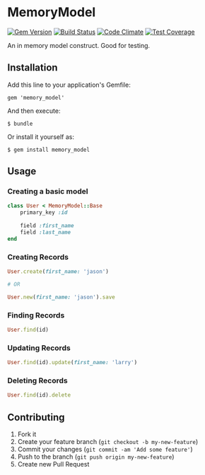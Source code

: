 # MemoryModel

[![Gem Version](https://badge.fury.io/rb/memory_model.svg)](https://badge.fury.io/rb/jsonapionify)
[![Build Status](https://travis-ci.org/jwaldrip/memory_model.svg?branch=master)](https://travis-ci.org/brandfolder/jsonapionify)
[![Code Climate](https://codeclimate.com/github/jwaldrip/memory_model/badges/gpa.svg)](https://codeclimate.com/github/jwaldrip/memory_model)
[![Test Coverage](https://codeclimate.com/github/jwaldrip/memory_model/badges/coverage.svg)](https://codeclimate.com/github/jwaldrip/memory_model/coverage)

An in memory model construct. Good for testing.

## Installation

Add this line to your application's Gemfile:

    gem 'memory_model'

And then execute:

    $ bundle

Or install it yourself as:

    $ gem install memory_model

## Usage

### Creating a basic model

```ruby
class User < MemoryModel::Base
    primary_key :id
    
    field :first_name
    field :last_name
end
```

### Creating Records

```ruby
User.create(first_name: 'jason')

# OR

User.new(first_name: 'jason').save
```

### Finding Records

```ruby
User.find(id)
```

### Updating Records

```ruby
User.find(id).update(first_name: 'larry')
```

### Deleting Records

```ruby
User.find(id).delete
```

## Contributing

1. Fork it
2. Create your feature branch (`git checkout -b my-new-feature`)
3. Commit your changes (`git commit -am 'Add some feature'`)
4. Push to the branch (`git push origin my-new-feature`)
5. Create new Pull Request
